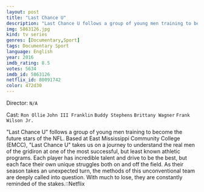 ```yaml
---
layout: post
title: "Last Chance U"
description: "Last Chance U follows a group of young men training to become the future stars of the NFL. Based at East Mississippi Community College (EMCC), Last Chance U takes us on a journey to understand the real men of the gridiron at one of the most successful, but least known athletic programs. Each player has incredible talent and drive to be the best, but each face their own unique struggles both on and off the field. As their season takes an unexpected turn, the methods of this unconventional team are deeply called into question. With much to lose, they ar.."
img: 5863126.jpg
kind: tv series
genres: [Documentary,Sport]
tags: Documentary Sport 
language: English
year: 2016
imdb_rating: 8.5
votes: 5634
imdb_id: 5863126
netflix_id: 80091742
color: 472d30
---
```

Director: `N/A`  

Cast: `Ron Ollie` `John III Franklin` `Buddy Stephens` `Brittany Wagner` `Frank Wilson Jr.` 

"Last Chance U" follows a group of young men training to become the future stars of the NFL. Based at East Mississippi Community College (EMCC), "Last Chance U" takes us on a journey to understand the real men of the gridiron at one of the most successful, but least known athletic programs. Each player has incredible talent and drive to be the best, but each face their own unique struggles both on and off the field. As their season takes an unexpected turn, the methods of this unconventional team are deeply called into question. With much to lose, they are constantly reminded of the stakes.::Netflix
